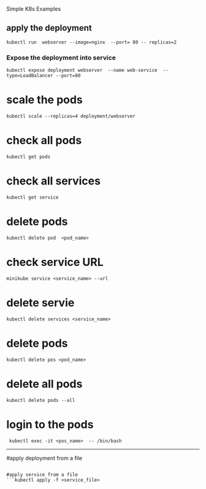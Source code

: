 Simple K8s Examples 

##  apply the deployment 
```kubectl run  webserver --image=nginx  --port= 80 -- replicas=2```

### Expose the deployment into service
```kubectl expose deployment webserver  --name web-service  --type=LoadBalancer --port=80```

# scale the pods 
```kubectl scale --replicas=4 deployment/webserver```

# check all pods 
```kubectl get pods```

# check all services 
```kubectl get service```

# delete pods 
```kubectl delete pod  <pod_name> ```

# check service URL
```minikube service <service_name> --url```

# delete servie 
```kubectl delete services <service_name>``` 

# delete pods 
```kubectl delete pos <pod_name>```

# delete all pods 
```kubectl delete pods --all```

# login to the pods
``` kubectl exec -it <pos_name>  -- /bin/bash```


-------------------------------

#apply deployment from a file 
```kubectl apply -f <deployment_file>

#apply service from a file
```kubectl apply -f <service_file>
